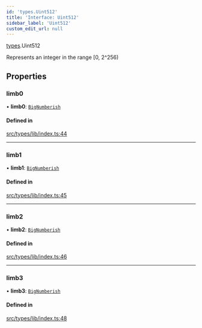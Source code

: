 ```yaml
---
id: 'types.Uint512'
title: 'Interface: Uint512'
sidebar_label: 'Uint512'
custom_edit_url: null
---
```


[types](../namespaces/types.md).Uint512

Represents an integer in the range [0, 2^256)

## Properties

### limb0

• **limb0**: [`BigNumberish`](../namespaces/types.md#bignumberish)

#### Defined in

[src/types/lib/index.ts:44](https://github.com/starknet-io/starknet.js/blob/v7.6.2/src/types/lib/index.ts#L44)

---

### limb1

• **limb1**: [`BigNumberish`](../namespaces/types.md#bignumberish)

#### Defined in

[src/types/lib/index.ts:45](https://github.com/starknet-io/starknet.js/blob/v7.6.2/src/types/lib/index.ts#L45)

---

### limb2

• **limb2**: [`BigNumberish`](../namespaces/types.md#bignumberish)

#### Defined in

[src/types/lib/index.ts:46](https://github.com/starknet-io/starknet.js/blob/v7.6.2/src/types/lib/index.ts#L46)

---

### limb3

• **limb3**: [`BigNumberish`](../namespaces/types.md#bignumberish)

#### Defined in

[src/types/lib/index.ts:48](https://github.com/starknet-io/starknet.js/blob/v7.6.2/src/types/lib/index.ts#L48)
